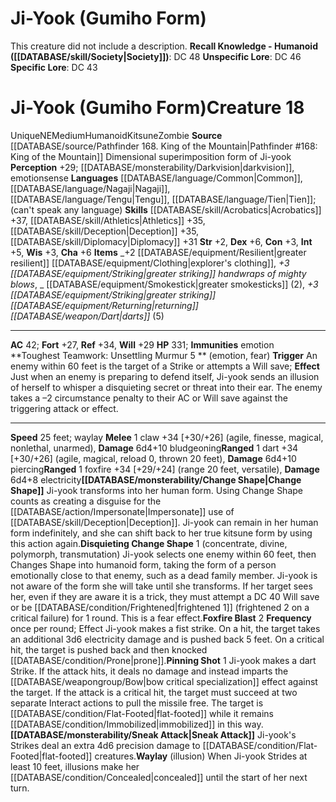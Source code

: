 ﻿---
ac: '42'
alignment: NE
charisma: '+6'
constitution: '+3'
creature_ability:
- Change Shape
- Disquieting Change Shape
- Foxfire Blast
- Pinning Shot
- Sneak Attack
- 'Toughest Teamwork: Unsettling Murmur'
- Waylay
dexterity: '+6'
fortitude: '+27'
hp: '331'
id: '1522'
immunity:
- '[[DATABASE/trait/Emotion|emotion]]'
intelligence: '+5'
land_speed: '25'
language:
- '[[DATABASE/language/Common|Common]]'
- '[[DATABASE/language/Nagaji|Nagaji]]'
- '[[DATABASE/language/Tengu|Tengu]]'
- '[[DATABASE/language/Tien|Tien]] ; (can''t speak any language)'
level: '18'
max_speed: '25'
name: Ji-Yook (Gumiho Form)
perception: '+29'
rarity: Unique
reflex: '+34'
sense:
- '[[DATABASE/monsterability/Darkvision|darkvision]]'
- emotionsense
size: Medium
skill:
- '[[DATABASE/skill/Acrobatics|Acrobatics]] +37'
- '[[DATABASE/skill/Athletics|Athletics]] +35'
- '[[DATABASE/skill/Deception|Deception]] +35'
- '[[DATABASE/skill/Diplomacy|Diplomacy]] +31'
source: '[[DATABASE/source/Pathfinder 168. King of the Mountain|Pathfinder #168: King
  of the Mountain]]'
speed:
- 25 feet; waylay
strength: '+2'
strength_req: '2'
strongest_save:
- Reflex
trait:
- '[[DATABASE/trait/Humanoid|Humanoid]]'
- '[[DATABASE/trait/Kitsune|Kitsune]]'
- '[[DATABASE/trait/Unique|Unique]]'
- '[[DATABASE/trait/Zombie|Zombie]]'
type: Creature
vision: Darkvision
weakest_save:
- Fortitude
will: '+29'
wisdom: '+3'

---
# Ji-Yook (Gumiho Form)

This creature did not include a description.
**Recall Knowledge - Humanoid ([[DATABASE/skill/Society|Society]])**: DC 48
**Unspecific Lore**: DC 46
**Specific Lore**: DC 43

# Ji-Yook (Gumiho Form)<span class="item-type">Creature 18</span>

<span class="trait-unique item-trait">Unique</span><span class="trait-alignment item-trait">NE</span><span class="trait-size item-trait">Medium</span><span class="item-trait">Humanoid</span><span class="item-trait">Kitsune</span><span class="item-trait">Zombie</span>
**Source** [[DATABASE/source/Pathfinder 168. King of the Mountain|Pathfinder #168: King of the Mountain]]
Dimensional superimposition form of Ji-yook
**Perception** +29; [[DATABASE/monsterability/Darkvision|darkvision]], emotionsense
**Languages** [[DATABASE/language/Common|Common]], [[DATABASE/language/Nagaji|Nagaji]], [[DATABASE/language/Tengu|Tengu]], [[DATABASE/language/Tien|Tien]]; (can't speak any language)
**Skills** [[DATABASE/skill/Acrobatics|Acrobatics]] +37, [[DATABASE/skill/Athletics|Athletics]] +35, [[DATABASE/skill/Deception|Deception]] +35, [[DATABASE/skill/Diplomacy|Diplomacy]] +31
**Str** +2, **Dex** +6, **Con** +3, **Int** +5, **Wis** +3, **Cha** +6
**Items** _+2 [[DATABASE/equipment/Resilient|greater resilient]] [[DATABASE/equipment/Clothing|explorer's clothing]], _+3 [[DATABASE/equipment/Striking|greater striking]] handwraps of mighty blows_, _ [[DATABASE/equipment/Smokestick|greater smokesticks]] (2), _+3 [[DATABASE/equipment/Striking|greater striking]] [[DATABASE/equipment/Returning|returning]] [[DATABASE/weapon/Dart|darts]]_ (5)

---
**AC** 42; **Fort** +27, **Ref** +34, **Will** +29
**HP** 331; **Immunities** emotion
<span class="in-box-ability">**Toughest Teamwork: Unsettling Murmur <span class="action-icon">5</span> ** (emotion, fear) **Trigger** An enemy within 60 feet is the target of a Strike or attempts a Will save; **Effect** Just when an enemy is preparing to defend itself, Ji-yook sends an illusion of herself to whisper a disquieting secret or threat into their ear. The enemy takes a –2 circumstance penalty to their AC or Will save against the triggering attack or effect.</span>

---
**Speed** 25 feet; waylay
<span class="in-box-ability">**Melee** <span class="action-icon">1</span> claw +34 [+30/+26] (agile, finesse, magical, nonlethal, unarmed), **Damage** 6d4+10 bludgeoning</span><span class="in-box-ability">**Ranged** <span class="action-icon">1</span> dart +34 [+30/+26] (agile, magical, reload 0, thrown 20 feet), **Damage** 6d4+10 piercing</span><span class="in-box-ability">**Ranged** <span class="action-icon">1</span> foxfire +34 [+29/+24] (range 20 feet, versatile), **Damage** 6d4+8 electricity</span><span class="in-box-ability">**[[DATABASE/monsterability/Change Shape|Change Shape]]** Ji-yook transforms into her human form. Using Change Shape counts as creating a disguise for the [[DATABASE/action/Impersonate|Impersonate]] use of [[DATABASE/skill/Deception|Deception]]. Ji-yook can remain in her human form indefinitely, and she can shift back to her true kitsune form by using this action again.</span><span class="in-box-ability">**Disquieting Change Shape** <span class="action-icon">1</span> (concentrate, divine, polymorph, transmutation) Ji-yook selects one enemy within 60 feet, then Changes Shape into humanoid form, taking the form of a person emotionally close to that enemy, such as a dead family member. Ji-yook is not aware of the form she will take until she transforms. If her target sees her, even if they are aware it is a trick, they must attempt a DC 40 Will save or be [[DATABASE/condition/Frightened|frightened 1]] (frightened 2 on a critical failure) for 1 round. This is a fear effect.</span><span class="in-box-ability">**Foxfire Blast** <span class="action-icon">2</span> **Frequency** once per round; Effect Ji-yook makes a fist strike. On a hit, the target takes an additional 3d6 electricity damage and is pushed back 5 feet. On a critical hit, the target is pushed back and then knocked [[DATABASE/condition/Prone|prone]].</span><span class="in-box-ability">**Pinning Shot** <span class="action-icon">1</span> Ji-yook makes a dart Strike. If the attack hits, it deals no damage and instead imparts the [[DATABASE/weapongroup/Bow|bow critical specialization]] effect against the target. If the attack is a critical hit, the target must succeed at two separate Interact actions to pull the missile free. The target is [[DATABASE/condition/Flat-Footed|flat-footed]] while it remains [[DATABASE/condition/Immobilized|immobilized]] in this way.</span><span class="in-box-ability">**[[DATABASE/monsterability/Sneak Attack|Sneak Attack]]** Ji-yook's Strikes deal an extra 4d6 precision damage to [[DATABASE/condition/Flat-Footed|flat-footed]] creatures.</span><span class="in-box-ability">**Waylay** (illusion) When Ji-yook Strides at least 10 feet, illusions make her [[DATABASE/condition/Concealed|concealed]] until the start of her next turn.</span>